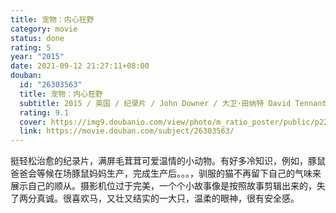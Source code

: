 ```yaml
---
title: 宠物：内心狂野
category: movie
status: done
rating: 5
year: "2015"
date: 2021-09-12 21:27:11+08:00
douban:
  id: "26303563"
  title: 宠物：内心狂野
  subtitle: 2015 / 英国 / 纪录片 / John Downer / 大卫·田纳特 David Tennant
  rating: 9.1
  cover: https://img9.doubanio.com/view/photo/m_ratio_poster/public/p2222400644.jpg
  link: https://movie.douban.com/subject/26303563/
---
```


挺轻松治愈的纪录片，满屏毛茸茸可爱温情的小动物。有好多冷知识，例如，豚鼠爸爸会等候在场豚鼠妈妈生产，完成生产后。。。，驯服的猫不再留下自己的气味来展示自己的顺从。摄影机位过于完美，一个个小故事像是按照故事剪辑出来的，失了两分真诚。很喜欢马，又壮又结实的一大只，温柔的眼神，很有安全感。
